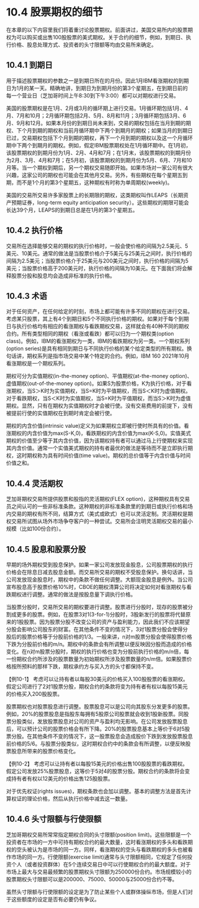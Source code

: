 # 10.4 股票期权的细节

在本章的以下内容里我们将着重讨论股票期权。前面讲过，美国交易所内的股票期权为可以购买或出售100股股票的美式期权。关于合约的细节，例如，到期日、执行价格、股息处理方式、投资者的头寸限额等均由交易所来确定。

## 10.4.1 到期日

用于描述股票期权的参数之一是到期日所在的月份。因此1月IBM看涨期权的到期日为1月的某一天。精确地讲，到期日为到期月份的第3个星期五，在到期日前的每一个营业日（芝加哥时间上午8:30到下午3:00）都可以对期权进行交易。

美国的股票期权是在1月、2月或3月的循环期上进行交易。1月循环期包括1月、4月、7月和10月；2月循环期包括2月、5月、8月和11月；3月循环期包括3月、6月、9月和12月。如果本月份的到期日尚未来到，交易的期权包括在当月到期的期权、下个月到期的期权和当前月循环期中下两个到期月的期权；如果当月的到期日已过，交易期权包括下个月到期的期权，再下一个月到期的期权以及这一个月循环期中下两个到期月的期权。例如，假定IBM股票期权处在1月循环期中。在1月初，该股票期权的到期月份为1月、2月、4月和7月；在1月末，该股票期权的到期月份为2月、3月、4月和7月；在5月初，该股票期权的到期月份为5月、6月、7月和10月等。当一个期权到期后，另一个期权交易随即开始。如果市场对一家公司有很大兴趣，这家公司的期权也可能会在其他月交易。另外，有些期权在每个星期五到期，而不是1个月的第3个星期五，这种期权有时称为单周期权(weekly)。

美国的交易所交易许多家股票上的长期限的期权，这类期权叫作LEAPS（长期资产预期证券，long-term equity anticipation security）。这些期权的期限可能会长达39个月，LEAPS的到期日总是在1月的第3个星期五。

## 10.4.2 执行价格

交易所在选择能够交易的期权的执行价格时，一般会使价格的间隔为2.5美元、5美元、10美元。通常的做法是当股票价格介于5美元与25美元之间时，执行价格的间隔为2.5美元；当股票价格介于25美元与200美元之间时，执行价格的间隔为5美元；当股票价格高于200美元时，执行价格的间隔为10美元。在下面我们将会解释股票分股和股息均会造成非标准的执行价格。

## 10.4.3 术语

对于任何资产，在任何给定的时刻，市场上都可能有许多不同的期权在进行交易。考虑某只股票，其上有4个到期日和5个不同执行价格的期权。如果对于每个到期日与执行价格均有相应的看涨期权与看跌期权交易，这样就会有40种不同的期权合约。所有类型相同的期权（看涨或看跌）都可以归为一个期权类(option class)。例如，IBM的看涨期权为一类，IBM的看跌期权为另一类。一个期权系列(option series)是具有相同到期日与不同执行价格的某个给定类型的所有期权。换句话讲，期权系列是指市场交易中某个特定的合约。例如，IBM 160 2021年10月看涨期权是一个期权系列。

期权可分为实值期权(in-the-money option)、平值期权(at-the-money option)、虚值期权(out-of-the-money option)。如果S为股票价格，K为执行价格，对于看涨期权，当S＞K时为实值期权，当S=K时为平值期权，而当S＜K时为虚值期权。对于看跌期权，当S＜K时为实值期权，当S=K时为平值期权，而当S＞K时为虚值期权。显然，只有在期权为实值期权时才会被行使。没有交易费用的前提下，没有被提前行使的实值期权在到期时肯定会被行使。


期权的内含价值(intrinsic value)定义为如果期权立即被行使时所具有的价值。看涨期权的内含价值为max(S-K,0)，看跌期权的内含价值为max(K-S,0)。实值美式期权的价值至少等于其内含价值，因为该期权持有者可以通过马上行使期权来实现其内含价值。通常一个实值美式期权的持有者最优的做法是等待而不是立即执行期权，这时期权称为具有时间价值(time value)。期权的总价值等于内含价值与时间价值之和。

## 10.4.4 灵活期权

芝加哥期权交易所提供股票和股指的灵活期权(FLEX option)，这种期权具有交易员之间认可的一些非标准条款。这种期权的非标准条款里的到期日或执行价格和场内交易的期权有所不同，结算方式（美式或欧式）也可以灵活定制。灵活期权是期权交易所试图从场外市场争夺客户的一种尝试。交易所会注明灵活期权交易的最小规模（比如100份合约）。

## 10.4.5 股息和股票分股

早期的场外期权受到股息保护。如果一家公司发放现金股息，公司股票期权的执行价格会在除息日减去股息金额。而交易所交易的期权不受股息保护。换句话讲，当公司发放现金股息时，期权中的条款不做任何调整。大额现金股息是例外。当公司宣布股息高于股票价格10%时，CBOE的期权清算公司将决定如何对看涨期权与看跌期权进行调整。通常的做法是按股息量下调执行价格。

当股票分股时，交易所交易的期权要进行调整。股票进行分股时，现存的股票被分割成更多的股票。例如，在股票3对1(3-for-1)分股时，3股新发行的股票将代替原来的1股股票。因为股票分股不改变公司的资产与盈利能力，因此我们不应该期望分股会影响公司股东的财富。在其他条件不变的情况下，3对1股票分股会使得分股后的股票价格等于分股前价格的1/3。一般来讲，n对m股票分股会使得股票价格下跌为分股前价格的m/n。期权中的条款会有所调整以便反映因分股而造成的价格变化。在n对m股票分股时，期权的执行价格也变为分股前执行价格的m/n倍，每一份期权合约所涉及的股票数量为初始期权所涉及股票数量的n/m倍。如果股票价格按所预料的那样下跌，期权承约方与买入方的头寸都保持不变。

【例10-1】 考虑可以让持有者以每股30美元的价格买入100股股票的看涨期权。假定公司进行了2对1股票分股，期权合约的条款将变为持有者有权以每股15美元的价格买入200股股票。

股票期权也对股票股息进行调整。股票股息可以是公司向其股东分发更多的股票。例如，20%的股票股息是指股东每拥有5股原公司股票就会收到1股新股票。同股票分股类似，发放股票股息对公司的资产与盈利均无影响。在公司发放股票股息后，可以预计公司的股票价格会有所下降。20%的股票股息基本上等价于6对5股票分股。在其他条件不变的情况下，这一股票股息会造成股价下跌到发放股票股息前价格的5/6。与股票分股类似，这时期权合约中的条款会有所调整，以便反映股票股息所带来的股票价格变化。

【例10-2】 考虑可以让持有者以每股15美元的价格出售100股股票的看跌期权。假定公司发放25%股票股息，这等价于5对4的股票分股。期权合约的条款将会变成持有者有权以12美元的价格出售125股股票。

对于优先权证(rights issues)，期权条款也会加以调整。基本的调整方法是首先计算权证的理论价格，然后从执行价格中减去这一数量。

## 10.4.6 头寸限额与行使限额


芝加哥期权交易所常常指定期权合同的头寸限额(position limit)。这些限额是一个投资者在市场的一方中可持有期权合约的最大数量，这时看涨期权的多头和看跌期权的空头被认为是市场的同一方。同样，看涨期权的空头与看跌期权的多头也被看作市场的同一方。行使限额(exercise limit)通常与头寸限额相同，它规定了任何投资个人（或者投资群体）在5个连续交易日中可以行使期权合约的最大额度。对于市场上最大与交易最频繁的股票期权头寸限额为250000份合约。市场规模较小的股票期权头寸限额可以是200000、75000、50000与25000份合约不等。


虽然头寸限额与行使限额的设定是为了防止某些个人或群体操纵市场，但是人们对于这些额度的设定是否有必要仍有争议。